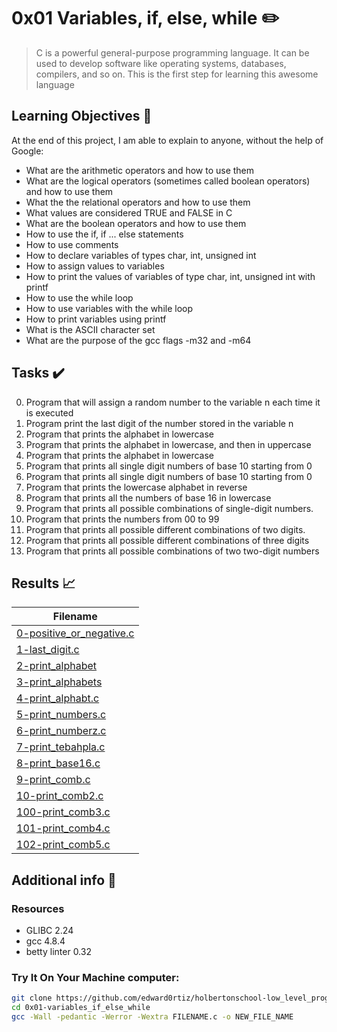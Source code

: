 # 0x01 Variables, if, else, while :pencil2:

> C is a powerful general-purpose programming language. It can be used to develop software like operating systems, databases, compilers, and so on. This is the first step for learning this awesome language

## Learning Objectives :bookmark_tabs:

  At the end of this project, I am able to explain to anyone, without the help of Google:

* What are the arithmetic operators and how to use them
* What are the logical operators (sometimes called boolean operators) and how to use them
* What the the relational operators and how to use them
* What values are considered TRUE and FALSE in C
* What are the boolean operators and how to use them
* How to use the if, if ... else statements
* How to use comments
* How to declare variables of types char, int, unsigned int
* How to assign values to variables
* How to print the values of variables of type char, int, unsigned int with printf
* How to use the while loop
* How to use variables with the while loop
* How to print variables using printf
* What is the ASCII character set
* What are the purpose of the gcc flags -m32 and -m64
  
## Tasks :heavy_check_mark:

0. Program that will assign a random number to the variable n each time it is executed
1. Program print the last digit of the number stored in the variable n
2. Program that prints the alphabet in lowercase
3. Program that prints the alphabet in lowercase, and then in uppercase
4. Program that prints the alphabet in lowercase
5. Program that prints all single digit numbers of base 10 starting from 0
6. Program that prints all single digit numbers of base 10 starting from 0
7. Program that prints the lowercase alphabet in reverse
8. Program that prints all the numbers of base 16 in lowercase
9. Program that prints all possible combinations of single-digit numbers.
10. Program that prints the numbers from 00 to 99
11. Program that prints all possible different combinations of two digits.
12. Program that prints all possible different combinations of three digits
13. Program that prints all possible combinations of two two-digit numbers

## Results :chart_with_upwards_trend:

| Filename |
| ------ |
| [0-positive_or_negative.c](https://github.com/edward0rtiz/holbertonschool-low_level_programming/blob/master/0x01-variables_if_else_while/0-positive_or_negative.c)|
| [1-last_digit.c](https://github.com/edward0rtiz/holbertonschool-low_level_programming/blob/master/0x01-variables_if_else_while/1-last_digit.c)|
| [2-print_alphabet](https://github.com/edward0rtiz/holbertonschool-low_level_programming/blob/master/0x01-variables_if_else_while/2-print_alphabet.c)|
| [3-print_alphabets](https://github.com/edward0rtiz/holbertonschool-low_level_programming/blob/master/0x01-variables_if_else_while/3-print_alphabets.c)|
| [4-print_alphabt.c](https://github.com/edward0rtiz/holbertonschool-low_level_programming/blob/master/0x01-variables_if_else_while/4-print_alphabt.c)|
| [5-print_numbers.c](https://github.com/edward0rtiz/holbertonschool-low_level_programming/blob/master/0x01-variables_if_else_while/5-print_numbers.c)|
| [6-print_numberz.c](https://github.com/edward0rtiz/holbertonschool-low_level_programming/blob/master/0x01-variables_if_else_while/6-print_numberz.c)|
| [7-print_tebahpla.c](https://github.com/edward0rtiz/holbertonschool-low_level_programming/blob/master/0x01-variables_if_else_while/7-print_tebahpla.c)|
| [8-print_base16.c](https://github.com/edward0rtiz/holbertonschool-low_level_programming/blob/master/0x01-variables_if_else_while/8-print_base16.c)|
| [9-print_comb.c](https://github.com/edward0rtiz/holbertonschool-low_level_programming/blob/master/0x01-variables_if_else_while/9-print_comb.c)|
| [10-print_comb2.c](https://github.com/edward0rtiz/holbertonschool-low_level_programming/blob/master/0x01-variables_if_else_while/10-print_comb2.c)|
| [100-print_comb3.c](https://github.com/edward0rtiz/holbertonschool-low_level_programming/blob/master/0x01-variables_if_else_while/100-print_comb3.c)|
| [101-print_comb4.c](https://github.com/edward0rtiz/holbertonschool-low_level_programming/blob/master/0x01-variables_if_else_while/101-print_comb4.c)|
| [102-print_comb5.c](https://github.com/edward0rtiz/holbertonschool-low_level_programming/blob/master/0x01-variables_if_else_while/102-print_comb5.c)|

## Additional info :construction:
### Resources

- GLIBC 2.24
- gcc 4.8.4
- betty linter 0.32


### Try It On Your Machine computer:	
```bash
git clone https://github.com/edward0rtiz/holbertonschool-low_level_programming.git
cd 0x01-variables_if_else_while
gcc -Wall -pedantic -Werror -Wextra FILENAME.c -o NEW_FILE_NAME 
```


